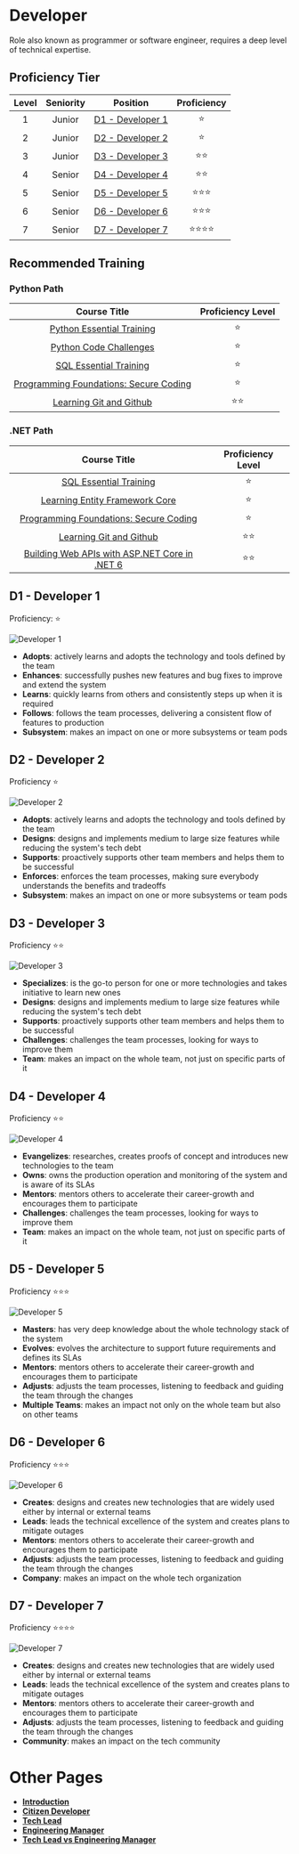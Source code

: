 # Developer

Role also known as programmer or software engineer, requires a deep level of technical expertise.

## Proficiency Tier

| Level | Seniority | Position | Proficiency |
| :---: | :---: | :---: | :---: |
| 1 | Junior | [D1 - Developer 1](#d1---developer-1) | ⭐ |
| 2 | Junior | [D2 - Developer 2](#d2---developer-2) | ⭐|
| 3 | Junior | [D3 - Developer 3](#d3---developer-3) | ⭐⭐ |
| 4 | Senior | [D4 - Developer 4](#d4---developer-4) | ⭐⭐ |
| 5 | Senior | [D5 - Developer 5](#d5---developer-5) | ⭐⭐⭐ |
| 6 | Senior | [D6 - Developer 6](#d6---developer-6) | ⭐⭐⭐ |
| 7 | Senior | [D7 - Developer 7](#d7---developer-7) | ⭐⭐⭐⭐ |

## Recommended Training

### Python Path

| Course Title | Proficiency Level |
| :---: | :---: |
| [Python Essential Training](https://www.linkedin.com/learning-login/share?account=50239708&forceAccount=false&redirect=https%3A%2F%2Fwww.linkedin.com%2Flearning%2Fpython-essential-training-14898805%3Ftrk%3Dshare_ent_url%26shareId%3D%252F2C%252Bz%252FPMQDmCivruXDlrtg%253D%253D) |⭐|
| [Python Code Challenges](https://www.linkedin.com/learning-login/share?account=50239708&forceAccount=false&redirect=https%3A%2F%2Fwww.linkedin.com%2Flearning%2Fpython-code-challenges%3Ftrk%3Dshare_ent_url%26shareId%3DSd29h6FrT5G1%252Be2j0R9sMg%253D%253D) | ⭐|
| [SQL Essential Training](https://www.linkedin.com/learning-login/share?account=50239708&forceAccount=false&redirect=https%3A%2F%2Fwww.linkedin.com%2Flearning%2Fsql-essential-training-3%3Ftrk%3Dshare_ent_url%26shareId%3Dwk8cnbrzQN2l8cgIKdGd1w%253D%253D)| ⭐ |
| [Programming Foundations: Secure Coding](https://www.linkedin.com/learning-login/share?account=50239708&forceAccount=false&redirect=https%3A%2F%2Fwww.linkedin.com%2Flearning%2Fprogramming-foundations-secure-coding%3Ftrk%3Dshare_ent_url%26shareId%3DP3aVD9eKTJSqoasBx739uA%253D%253D) |⭐|
| [Learning Git and Github](https://www.linkedin.com/learning-login/share?account=50239708&forceAccount=false&redirect=https%3A%2F%2Fwww.linkedin.com%2Flearning%2Flearning-git-and-github-14213624%3Ftrk%3Dshare_ent_url%26shareId%3D26ySFnlsT2SfvFxnubtiGA%253D%253D) | ⭐⭐ |


### .NET Path

| Course Title | Proficiency Level |
| :---: | :---: |
| [SQL Essential Training](https://www.linkedin.com/learning-login/share?account=50239708&forceAccount=false&redirect=https%3A%2F%2Fwww.linkedin.com%2Flearning%2Fsql-essential-training-3%3Ftrk%3Dshare_ent_url%26shareId%3Dwk8cnbrzQN2l8cgIKdGd1w%253D%253D)| ⭐ |
| [Learning Entity Framework Core](https://www.linkedin.com/learning-login/share?account=50239708&forceAccount=false&redirect=https%3A%2F%2Fwww.linkedin.com%2Flearning%2Flearning-entity-framework-core%3Ftrk%3Dshare_ent_url%26shareId%3DkHAy9mAXQkOqYLDUhfoiVQ%253D%253D)| ⭐ |
| [Programming Foundations: Secure Coding](https://www.linkedin.com/learning-login/share?account=50239708&forceAccount=false&redirect=https%3A%2F%2Fwww.linkedin.com%2Flearning%2Fprogramming-foundations-secure-coding%3Ftrk%3Dshare_ent_url%26shareId%3DP3aVD9eKTJSqoasBx739uA%253D%253D) |⭐ |
| [Learning Git and Github](https://www.linkedin.com/learning-login/share?account=50239708&forceAccount=false&redirect=https%3A%2F%2Fwww.linkedin.com%2Flearning%2Flearning-git-and-github-14213624%3Ftrk%3Dshare_ent_url%26shareId%3D26ySFnlsT2SfvFxnubtiGA%253D%253D) | ⭐⭐ |
| [Building Web APIs with ASP.NET Core in .NET 6](https://www.linkedin.com/learning-login/share?account=50239708&forceAccount=false&redirect=https%3A%2F%2Fwww.linkedin.com%2Flearning%2Fbuilding-web-apis-with-asp-dot-net-core-in-dot-net-6%3Ftrk%3Dshare_ent_url%26shareId%3DCOCQaoB4TJG3XXHBnmrEug%253D%253D) | ⭐⭐|


## D1 - Developer 1
Proficiency: ⭐

![Developer 1](/charts/developer-1.png)

* **Adopts**: actively learns and adopts the technology and tools defined by the team
* **Enhances**: successfully pushes new features and bug fixes to improve and extend the system
* **Learns**: quickly learns from others and consistently steps up when it is required
* **Follows**: follows the team processes, delivering a consistent flow of features to production
* **Subsystem**: makes an impact on one or more subsystems or team pods

## D2 - Developer 2
Proficiency ⭐

![Developer 2](/charts/developer-2.png)

* **Adopts**: actively learns and adopts the technology and tools defined by the team
* **Designs**: designs and implements medium to large size features while reducing the system's tech debt
* **Supports**: proactively supports other team members and helps them to be successful
* **Enforces**: enforces the team processes, making sure everybody understands the benefits and tradeoffs
* **Subsystem**: makes an impact on one or more subsystems or team pods

## D3 - Developer 3
Proficiency ⭐⭐

![Developer 3](/charts/developer-3.png)

* **Specializes**: is the go-to person for one or more technologies and takes initiative to learn new ones
* **Designs**: designs and implements medium to large size features while reducing the system's tech debt
* **Supports**: proactively supports other team members and helps them to be successful
* **Challenges**: challenges the team processes, looking for ways to improve them
* **Team**: makes an impact on the whole team, not just on specific parts of it

## D4 - Developer 4
Proficiency ⭐⭐

![Developer 4](/charts/developer-4.png)

* **Evangelizes**: researches, creates proofs of concept and introduces new technologies to the team
* **Owns**: owns the production operation and monitoring of the system and is aware of its SLAs
* **Mentors**: mentors others to accelerate their career-growth and encourages them to participate
* **Challenges**: challenges the team processes, looking for ways to improve them
* **Team**: makes an impact on the whole team, not just on specific parts of it

## D5 - Developer 5
Proficiency ⭐⭐⭐

![Developer 5](/charts/developer-5.png)

* **Masters**: has very deep knowledge about the whole technology stack of the system
* **Evolves**: evolves the architecture to support future requirements and defines its SLAs
* **Mentors**: mentors others to accelerate their career-growth and encourages them to participate
* **Adjusts**: adjusts the team processes, listening to feedback and guiding the team through the changes
* **Multiple Teams**: makes an impact not only on the whole team but also on other teams

## D6 - Developer 6
Proficiency ⭐⭐⭐

![Developer 6](/charts/developer-6.png)

* **Creates**: designs and creates new technologies that are widely used either by internal or external teams
* **Leads**: leads the technical excellence of the system and creates plans to mitigate outages
* **Mentors**: mentors others to accelerate their career-growth and encourages them to participate
* **Adjusts**: adjusts the team processes, listening to feedback and guiding the team through the changes
* **Company**: makes an impact on the whole tech organization

## D7 - Developer 7
Proficiency ⭐⭐⭐⭐

![Developer 7](/charts/developer-7.png)

* **Creates**: designs and creates new technologies that are widely used either by internal or external teams
* **Leads**: leads the technical excellence of the system and creates plans to mitigate outages
* **Mentors**: mentors others to accelerate their career-growth and encourages them to participate
* **Adjusts**: adjusts the team processes, listening to feedback and guiding the team through the changes
* **Community**: makes an impact on the tech community

# Other Pages

* [**Introduction**](README.md)
* [**Citizen Developer**](CitizenDeveloper.md)
* [**Tech Lead**](TechLead.md)
* [**Engineering Manager**](EngineeringManager.md)
* [**Tech Lead vs Engineering Manager**](TechLead-EngineeringManager.md)
